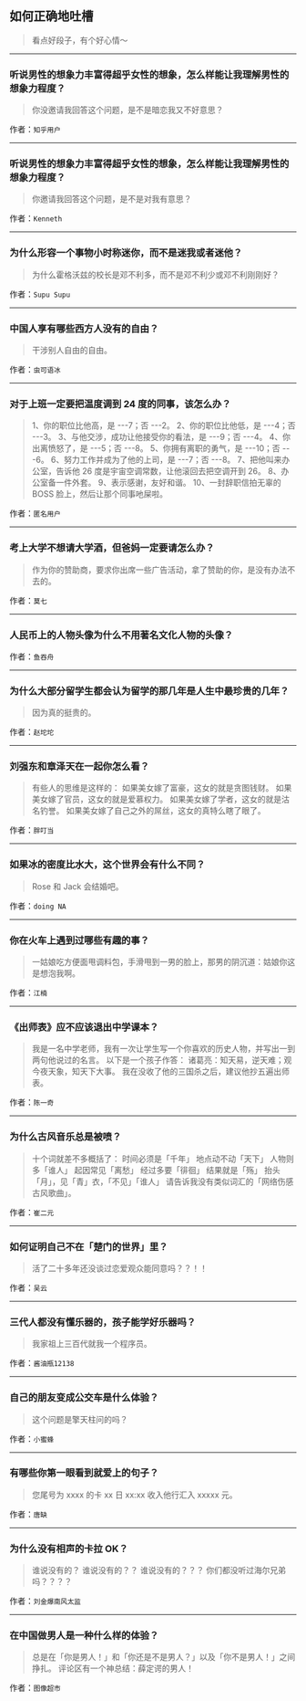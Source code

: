 ## 如何正确地吐槽

> 看点好段子，有个好心情～


 
---

### 听说男性的想象力丰富得超乎女性的想象，怎么样能让我理解男性的想象力程度？

> 你没邀请我回答这个问题，是不是暗恋我又不好意思？


作者：`知乎用户`

---

### 听说男性的想象力丰富得超乎女性的想象，怎么样能让我理解男性的想象力程度？

> 你邀请我回答这个问题，是不是对我有意思？


作者：`Kenneth`

---

### 为什么形容一个事物小时称迷你，而不是迷我或者迷他？

> 为什么霍格沃兹的校长是邓不利多，而不是邓不利少或邓不利刚刚好？


作者：`Supu Supu`

---

### 中国人享有哪些西方人没有的自由？

> 干涉别人自由的自由。


作者：`虫可语冰`

---

### 对于上班一定要把温度调到 24 度的同事，该怎么办？

> 1、你的职位比他高，是 ---7；否 ---2。
> 2、你的职位比他低，是 ---4；否 ---3。
> 3、与他交涉，成功让他接受你的看法，是 ---9；否 ---4。
> 4、你出离愤怒了，是 ---5；否 ---8。
> 5、你拥有离职的勇气，是 ---10；否 ---6。
> 6、努力工作并成为了他的上司，是 ---7；否 ---8。
> 7、把他叫来办公室，告诉他 26 度是宇宙空调常数，让他滚回去把空调开到 26。
> 8、办公室备一件外套。
> 9、表示感谢，友好和谐。
> 10、一封辞职信拍无辜的 BOSS 脸上，然后让那个同事吔屎啦。


作者：`匿名用户`

---

### 考上大学不想请大学酒，但爸妈一定要请怎么办？

> 作为你的赞助商，要求你出席一些广告活动，拿了赞助的你，是没有办法不去的。


作者：`莫七`

---

### 人民币上的人物头像为什么不用著名文化人物的头像？

> 


作者：`鱼吞舟`

---

### 为什么大部分留学生都会认为留学的那几年是人生中最珍贵的几年？

> 因为真的挺贵的。


作者：`赵坨坨`

---

### 刘强东和章泽天在一起你怎么看？

> 有些人的思维是这样的：
> 如果美女嫁了富豪，这女的就是贪图钱财。
> 如果美女嫁了官员，这女的就是爱慕权力。
> 如果美女嫁了学者，这女的就是沽名钓誉。
> 如果美女嫁了自己之外的屌丝，这女的真特么瞎了眼了。


作者：`胖叮当`

---

### 如果冰的密度比水大，这个世界会有什么不同？

> Rose 和 Jack 会结婚吧。


作者：`doing NA`

---

### 你在火车上遇到过哪些有趣的事？

> 一姑娘吃方便面甩调料包，手滑甩到一男的脸上，那男的阴沉道：姑娘你这是想泡我啊。


作者：`江楠`

---

### 《出师表》应不应该退出中学课本？

> 我是一名中学老师，我有一次让学生写一个你喜欢的历史人物，并写出一到两句他说过的名言。
> 以下是一个孩子作答：
> 诸葛亮：知天易，逆天难；观今夜天象，知天下大事。
> 我在没收了他的三国杀之后，建议他抄五遍出师表。


作者：`陈一奇`

---

### 为什么古风音乐总是被喷？

> 十个词就差不多概括了：
> 时间必须是「千年」
> 地点动不动「天下」
> 人物则多「谁人」
> 起因常见「离愁」
> 经过多要「徘徊」
> 结果就是「殇」
> 抬头「月」，见「青」衣，「不见」「谁人」
> 请告诉我没有类似词汇的「网络伤感古风歌曲」。


作者：`崔二元`

---

### 如何证明自己不在「楚门的世界」里？

> 活了二十多年还没谈过恋爱观众能同意吗？？！！


作者：`吴云`

---

### 三代人都没有懂乐器的，孩子能学好乐器吗？

> 我家祖上三百代就我一个程序员。


作者：`酱油瓶12138`

---

### 自己的朋友变成公交车是什么体验？

> 这个问题是擎天柱问的吗？


作者：`小蜜蜂`

---

### 有哪些你第一眼看到就爱上的句子？

> 您尾号为 xxxx 的卡 xx 日 xx:xx 收入他行汇入 xxxxx 元。


作者：`唐缺`

---

### 为什么没有相声的卡拉 OK？

> 谁说没有的？
> 谁说没有的？？
> 谁说没有的？？？
> 你们都没听过海尔兄弟吗？？？？


作者：`刘金爆南风太监`

---

### 在中国做男人是一种什么样的体验？

> 总是在「你是男人！」和「你还是不是男人？」以及「你不是男人！」之间挣扎。
> 评论区有一个神总结：薛定谔的男人！


作者：`图像超市`